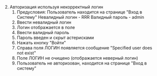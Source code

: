 2. Авторизация используя некорректный логин
    1. Предусловия:  Пользователь находится на странице "Вход в Систему" Невалидный логин - RRR Валидный пароль - admin
    1. Ввести невалидный логин
    1. Логин отображается в поле
    1. Ввести валидный пароль
    1. Пароль введен и скрыт астерисками
    1. Нажать кнопку "Войти"
    1. Справа поля ЛОГИН появляется сообщение "Specified user does not exist"
    1. Поле ЛОГИН не очищено (отображается неверный логин)
    1. Пользователь не авторизован, находится на странице "Вход в систему"